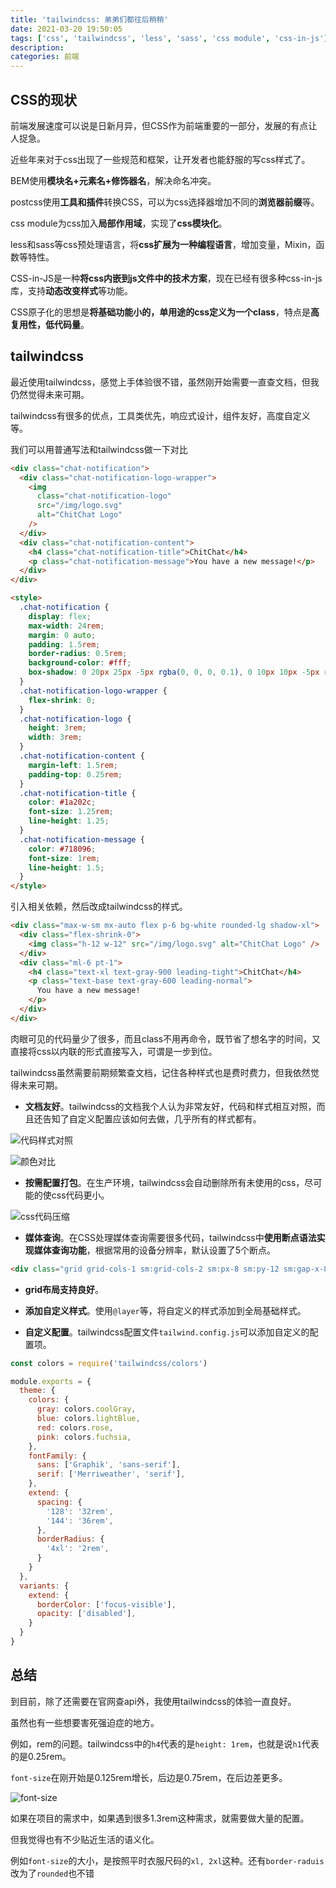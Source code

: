 ```yaml
---
title: 'tailwindcss: 弟弟们都往后稍稍'
date: 2021-03-20 19:50:05
tags: ['css', 'tailwindcss', 'less', 'sass', 'css module', 'css-in-js']
description: 
categories: 前端
---
```


## CSS的现状

前端发展速度可以说是日新月异，但CSS作为前端重要的一部分，发展的有点让人捉急。

近些年来对于css出现了一些规范和框架，让开发者也能舒服的写css样式了。

BEM使用**模块名+元素名+修饰器名**，解决命名冲突。

postcss使用**工具和插件**转换CSS，可以为css选择器增加不同的**浏览器前缀**等。

css module为css加入**局部作用域**，实现了**css模块化**。

less和sass等css预处理语言，将**css扩展为一种编程语言**，增加变量，Mixin，函数等特性。

CSS-in-JS是一种**将css内嵌到js文件中的技术方案**，现在已经有很多种css-in-js库，支持**动态改变样式**等功能。

CSS原子化的思想是**将基础功能小的，单用途的css定义为一个class**，特点是**高复用性，低代码量**。

## tailwindcss

最近使用tailwindcss，感觉上手体验很不错，虽然刚开始需要一直查文档，但我仍然觉得未来可期。

tailwindcss有很多的优点，工具类优先，响应式设计，组件友好，高度自定义等。

我们可以用普通写法和tailwindcss做一下对比

``` html
<div class="chat-notification">
  <div class="chat-notification-logo-wrapper">
    <img
      class="chat-notification-logo"
      src="/img/logo.svg"
      alt="ChitChat Logo"
    />
  </div>
  <div class="chat-notification-content">
    <h4 class="chat-notification-title">ChitChat</h4>
    <p class="chat-notification-message">You have a new message!</p>
  </div>
</div>

<style>
  .chat-notification {
    display: flex;
    max-width: 24rem;
    margin: 0 auto;
    padding: 1.5rem;
    border-radius: 0.5rem;
    background-color: #fff;
    box-shadow: 0 20px 25px -5px rgba(0, 0, 0, 0.1), 0 10px 10px -5px rgba(0, 0, 0, 0.04);
  }
  .chat-notification-logo-wrapper {
    flex-shrink: 0;
  }
  .chat-notification-logo {
    height: 3rem;
    width: 3rem;
  }
  .chat-notification-content {
    margin-left: 1.5rem;
    padding-top: 0.25rem;
  }
  .chat-notification-title {
    color: #1a202c;
    font-size: 1.25rem;
    line-height: 1.25;
  }
  .chat-notification-message {
    color: #718096;
    font-size: 1rem;
    line-height: 1.5;
  }
</style>
```

引入相关依赖，然后改成tailwindcss的样式。

``` html
<div class="max-w-sm mx-auto flex p-6 bg-white rounded-lg shadow-xl">
  <div class="flex-shrink-0">
    <img class="h-12 w-12" src="/img/logo.svg" alt="ChitChat Logo" />
  </div>
  <div class="ml-6 pt-1">
    <h4 class="text-xl text-gray-900 leading-tight">ChitChat</h4>
    <p class="text-base text-gray-600 leading-normal">
      You have a new message!
    </p>
  </div>
</div>
```

肉眼可见的代码量少了很多，而且class不用再命令，既节省了想名字的时间，又直接将css以内联的形式直接写入，可谓是一步到位。

tailwindcss虽然需要前期频繁查文档，记住各种样式也是费时费力，但我依然觉得未来可期。

- **文档友好**。tailwindcss的文档我个人认为非常友好，代码和样式相互对照，而且还告知了自定义配置应该如何去做，几乎所有的样式都有。

![代码样式对照](image-20210321141816894.png)

![颜色对比](image-20210321141934145.png)

- **按需配置打包**。在生产环境，tailwindcss会自动删除所有未使用的css，尽可能的使css代码更小。

![css代码压缩](image-20210321193429531.png)

- **媒体查询**。在CSS处理媒体查询需要很多代码，tailwindcss中**使用断点语法实现媒体查询功能**，根据常用的设备分辨率，默认设置了5个断点。

``` html
<div class="grid grid-cols-1 sm:grid-cols-2 sm:px-8 sm:py-12 sm:gap-x-8 md:py-16"></div>
```

- **grid布局支持良好**。

- **添加自定义样式**。使用`@layer`等，将自定义的样式添加到全局基础样式。
- **自定义配置**。tailwindcss配置文件`tailwind.config.js`可以添加自定义的配置项。

```js
const colors = require('tailwindcss/colors')

module.exports = {
  theme: {
    colors: {
      gray: colors.coolGray,
      blue: colors.lightBlue,
      red: colors.rose,
      pink: colors.fuchsia,
    },
    fontFamily: {
      sans: ['Graphik', 'sans-serif'],
      serif: ['Merriweather', 'serif'],
    },
    extend: {
      spacing: {
        '128': '32rem',
        '144': '36rem',
      },
      borderRadius: {
        '4xl': '2rem',
      }
    }
  },
  variants: {
    extend: {
      borderColor: ['focus-visible'],
      opacity: ['disabled'],
    }
  }
}
```

## 总结

到目前，除了还需要在官网查api外，我使用tailwindcss的体验一直良好。

虽然也有一些想要害死强迫症的地方。

例如，rem的问题。tailwindcss中的`h4`代表的是`height: 1rem`，也就是说`h1`代表的是0.25rem。

`font-size`在刚开始是0.125rem增长，后边是0.75rem，在后边差更多。

![font-size](image-20210321225417361.png)

如果在项目的需求中，如果遇到很多1.3rem这种需求，就需要做大量的配置。

但我觉得也有不少贴近生活的语义化。

例如`font-size`的大小，是按照平时衣服尺码的`xl, 2xl`这种。还有`border-raduis`改为了`rounded`也不错

